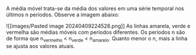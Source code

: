 A média móvel trata-se da média dos valores em uma série temporal nos últimos n períodos. Observe a imagem abaixo:

![[images/Pasted image 20240409224528.png]]
As linhas amarela, verde e vermelha são médias móveis com períodos diferentes.
Os períodos n são de forma que n<sub>vermelho</sub> < n<sub>verde</sub> < n<sub>amarelo</sub>.
Quanto menor o n, mais a linha se ajusta aos valores atuais. 

